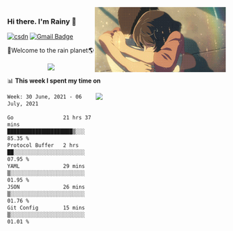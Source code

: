 <img  align='right' height="150" src="https://github.com/LikeRainDay/LikeRainDay/blob/master/pic/img_rain_1.gif?raw=true">



### Hi there. I'm Rainy :lemon:

[![csdn](https://img.shields.io/badge/-csdn-c14438?style=flat-square&logo=c&logoColor=white)](https://blog.csdn.net/qq_15807167)
[![Gmail Badge](https://img.shields.io/badge/-gmail-c14438?style=flat-square&logo=Gmail&logoColor=white&link=mailto:houshuai0816@gmail.com)](mailto:houshuai0816@gmail.com)

🚀Welcome to the rain planet🌎

<center>
<img align='center'  src="https://source.unsplash.com/random/1200x600">
</center>

📊 **This week I spent my time on**

<img align='right'   width="300" src="https://github-readme-stats.vercel.app/api?username=LikeRainDay&show_icons=true&title_color=fff&icon_color=79ff97&text_color=9f9f9f&bg_color=151515">

<!--START_SECTION:waka-->
```text
Week: 30 June, 2021 - 06 July, 2021

Go                21 hrs 37 mins  █████████████████████▒░░░   85.35 % 
Protocol Buffer   2 hrs           ██░░░░░░░░░░░░░░░░░░░░░░░   07.95 % 
YAML              29 mins         ▒░░░░░░░░░░░░░░░░░░░░░░░░   01.95 % 
JSON              26 mins         ▒░░░░░░░░░░░░░░░░░░░░░░░░   01.76 % 
Git Config        15 mins         ▒░░░░░░░░░░░░░░░░░░░░░░░░   01.01 % 
```
<!--END_SECTION:waka-->

